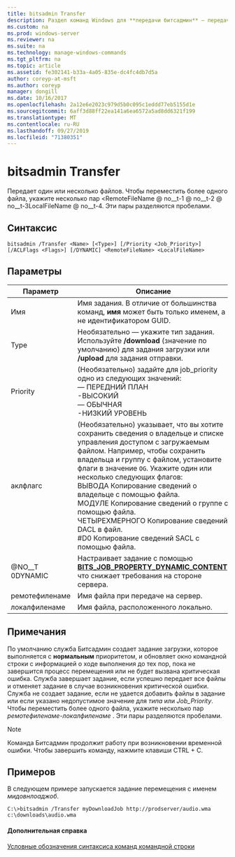 ```yaml
---
title: bitsadmin Transfer
description: Раздел команд Windows для **передачи битсадмин** — передача одного или нескольких файлов.
ms.custom: na
ms.prod: windows-server
ms.reviewer: na
ms.suite: na
ms.technology: manage-windows-commands
ms.tgt_pltfrm: na
ms.topic: article
ms.assetid: fe302141-b33a-4a05-835e-dc4fc4db7d5a
author: coreyp-at-msft
ms.author: coreyp
manager: dongill
ms.date: 10/16/2017
ms.openlocfilehash: 2a12e6e2023c979d5b0c095c1eddd77eb5155d1e
ms.sourcegitcommit: 6aff3d88ff22ea141a6ea6572a5ad8dd6321f199
ms.translationtype: MT
ms.contentlocale: ru-RU
ms.lasthandoff: 09/27/2019
ms.locfileid: "71380351"
---
```

# <a name="bitsadmin-transfer"></a>bitsadmin Transfer

Передает один или несколько файлов. Чтобы переместить более одного файла, укажите несколько пар \<RemoteFileName @ no__t-1 @ no__t-2 @ no__t-3LocalFileName @ no__t-4. Эти пары разделяются пробелами.

## <a name="syntax"></a>Синтаксис

```
bitsadmin /Transfer <Name> [<Type>] [/Priority <Job_Priority>] [/ACLFlags <Flags>] [/DYNAMIC] <RemoteFileName> <LocalFileName>
```

## <a name="parameters"></a>Параметры

|Параметр|Описание|
|---------|-----------|
|Имя|Имя задания. В отличие от большинства команд, **имя** может быть только именем, а не идентификатором GUID.|
|Type|Необязательно — укажите тип задания. Используйте **/download** (значение по умолчанию) для задания загрузки или **/upload** для задания отправки.|
|Priority|(Необязательно) задайте для job_priority одно из следующих значений:</br>— ПЕРЕДНИЙ ПЛАН</br>-ВЫСОКИЙ</br>— ОБЫЧНАЯ</br>-НИЗКИЙ УРОВЕНЬ|
|аклфлагс|(Необязательно) указывает, что вы хотите сохранить сведения о владельце и списке управления доступом с загружаемым файлом. Например, чтобы сохранить владельца и группу с файлом, установите флаги в значение `OG`. Укажите один или несколько следующих флагов:</br>ВЫВОДА Копирование сведений о владельце с помощью файла.</br>МОДУЛЕ Копирование сведений о группе с помощью файла.</br>ЧЕТЫРЕХМЕРНОГО Копирование сведений DACL в файл.</br>#D0 Копирование сведений SACL с помощью файла.|
|@NO__T 0DYNAMIC|Настраивает задание с помощью [**BITS_JOB_PROPERTY_DYNAMIC_CONTENT**](/windows/desktop/api/bits5_0/ne-bits5_0-bits_job_property_id), что снижает требования на стороне сервера.|
|ремотефиленаме|Имя файла при передаче на сервер.|
|локалфиленаме|Имя файла, расположенного локально.|

## <a name="remarks"></a>Примечания

По умолчанию служба Битсадмин создает задание загрузки, которое выполняется с **нормальным** приоритетом, и обновляет окно командной строки с информацией о ходе выполнения до тех пор, пока не завершится процесс перемещения или не будет вызвана критическая ошибка. Служба завершает задание, если успешно передает все файлы и отменяет задание в случае возникновения критической ошибки. Служба не создает задание, если не удается добавить файлы в задание или если указано недопустимое значение для *типа* или *Job_Priority*. Чтобы переместить более одного файла, укажите несколько пар *ремотефиленаме*-*локалфиленаме* . Эти пары разделяются пробелами.

> [!NOTE]
> Команда Битсадмин продолжит работу при возникновении временной ошибки. Чтобы завершить команду, нажмите клавиши CTRL + C.

## <a name="BKMK_examples"></a>Примеров

В следующем примере запускается задание перемещения с именем *мидовнлоаджоб*.
```
C:\>bitsadmin /Transfer myDownloadJob http://prodserver/audio.wma c:\downloads\audio.wma
```

#### <a name="additional-references"></a>Дополнительная справка

[Условные обозначения синтаксиса команд командной строки](command-line-syntax-key.md)